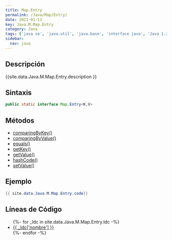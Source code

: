 ```yaml
---
title: Map.Entry
permalink: /Java/Map/Entry/
date: 2021-01-11
key: Java.M.Map.Entry
category: Java
tags: ['java se', 'java.util', 'java.base', 'interface java', 'Java 1.2']
sidebar: 
  nav: java
---
```


## Descripción
{{site.data.Java.M.Map.Entry.description }}

## Sintaxis
~~~java
public static interface Map.Entry<K,V>
~~~

## Métodos
* [comparingByKey()](/Java/Map/Entry/comparingByKey)
* [comparingByValue()](/Java/Map/Entry/comparingByValue)
* [equals()](/Java/Map/Entry/equals)
* [getKey()](/Java/Map/Entry/getKey)
* [getValue()](/Java/Map/Entry/getValue)
* [hashCode()](/Java/Map/Entry/hashCode)
* [setValue()](/Java/Map/Entry/setValue)

## Ejemplo
~~~java
{{ site.data.Java.M.Map.Entry.code}}
~~~

## Líneas de Código
<ul>
{%- for _ldc in site.data.Java.M.Map.Entry.ldc -%}
   <li>
       <a href="{{_ldc['url'] }}">{{ _ldc['nombre'] }}</a>
   </li>
{%- endfor -%}
</ul>
